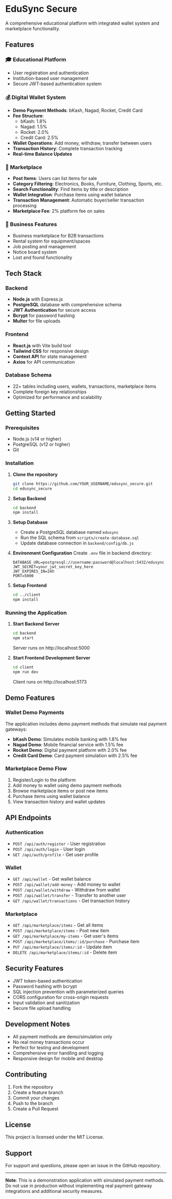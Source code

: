 # EduSync Secure

A comprehensive educational platform with integrated wallet system and marketplace functionality.

## Features

### 🎓 Educational Platform
- User registration and authentication
- Institution-based user management
- Secure JWT-based authentication system

### 💰 Digital Wallet System
- **Demo Payment Methods**: bKash, Nagad, Rocket, Credit Card
- **Fee Structure**: 
  - bKash: 1.8%
  - Nagad: 1.5%
  - Rocket: 2.0%
  - Credit Card: 2.5%
- **Wallet Operations**: Add money, withdraw, transfer between users
- **Transaction History**: Complete transaction tracking
- **Real-time Balance Updates**

### 🛒 Marketplace
- **Post Items**: Users can list items for sale
- **Category Filtering**: Electronics, Books, Furniture, Clothing, Sports, etc.
- **Search Functionality**: Find items by title or description
- **Wallet Integration**: Purchase items using wallet balance
- **Transaction Management**: Automatic buyer/seller transaction processing
- **Marketplace Fee**: 2% platform fee on sales

### 🏢 Business Features
- Business marketplace for B2B transactions
- Rental system for equipment/spaces
- Job posting and management
- Notice board system
- Lost and found functionality

## Tech Stack

### Backend
- **Node.js** with Express.js
- **PostgreSQL** database with comprehensive schema
- **JWT Authentication** for secure access
- **Bcrypt** for password hashing
- **Multer** for file uploads

### Frontend
- **React.js** with Vite build tool
- **Tailwind CSS** for responsive design
- **Context API** for state management
- **Axios** for API communication

### Database Schema
- 22+ tables including users, wallets, transactions, marketplace items
- Complete foreign key relationships
- Optimized for performance and scalability

## Getting Started

### Prerequisites
- Node.js (v14 or higher)
- PostgreSQL (v12 or higher)
- Git

### Installation

1. **Clone the repository**
   ```bash
   git clone https://github.com/YOUR_USERNAME/edusync_secure.git
   cd edusync_secure
   ```

2. **Setup Backend**
   ```bash
   cd backend
   npm install
   ```

3. **Setup Database**
   - Create a PostgreSQL database named `edusync`
   - Run the SQL schema from `scripts/create-database.sql`
   - Update database connection in `backend/config/db.js`

4. **Environment Configuration**
   Create `.env` file in backend directory:
   ```env
   DATABASE_URL=postgresql://username:password@localhost:5432/edusync
   JWT_SECRET=your_jwt_secret_key_here
   JWT_EXPIRES_IN=24h
   PORT=5000
   ```

5. **Setup Frontend**
   ```bash
   cd ../client
   npm install
   ```

### Running the Application

1. **Start Backend Server**
   ```bash
   cd backend
   npm start
   ```
   Server runs on http://localhost:5000

2. **Start Frontend Development Server**
   ```bash
   cd client
   npm run dev
   ```
   Client runs on http://localhost:5173

## Demo Features

### Wallet Demo Payments
The application includes demo payment methods that simulate real payment gateways:

- **bKash Demo**: Simulates mobile banking with 1.8% fee
- **Nagad Demo**: Mobile financial service with 1.5% fee  
- **Rocket Demo**: Digital payment platform with 2.0% fee
- **Credit Card Demo**: Card payment simulation with 2.5% fee

### Marketplace Demo Flow
1. Register/Login to the platform
2. Add money to wallet using demo payment methods
3. Browse marketplace items or post new items
4. Purchase items using wallet balance
5. View transaction history and wallet updates

## API Endpoints

### Authentication
- `POST /api/auth/register` - User registration
- `POST /api/auth/login` - User login
- `GET /api/auth/profile` - Get user profile

### Wallet
- `GET /api/wallet` - Get wallet balance
- `POST /api/wallet/add-money` - Add money to wallet
- `POST /api/wallet/withdraw` - Withdraw from wallet
- `POST /api/wallet/transfer` - Transfer to another user
- `GET /api/wallet/transactions` - Get transaction history

### Marketplace
- `GET /api/marketplace/items` - Get all items
- `POST /api/marketplace/items` - Post new item
- `GET /api/marketplace/my-items` - Get user's items
- `POST /api/marketplace/items/:id/purchase` - Purchase item
- `PUT /api/marketplace/items/:id` - Update item
- `DELETE /api/marketplace/items/:id` - Delete item

## Security Features

- JWT token-based authentication
- Password hashing with bcrypt
- SQL injection prevention with parameterized queries
- CORS configuration for cross-origin requests
- Input validation and sanitization
- Secure file upload handling

## Development Notes

- All payment methods are demo/simulation only
- No real money transactions occur
- Perfect for testing and development
- Comprehensive error handling and logging
- Responsive design for mobile and desktop

## Contributing

1. Fork the repository
2. Create a feature branch
3. Commit your changes
4. Push to the branch
5. Create a Pull Request

## License

This project is licensed under the MIT License.

## Support

For support and questions, please open an issue in the GitHub repository.

---

**Note**: This is a demonstration application with simulated payment methods. Do not use in production without implementing real payment gateway integrations and additional security measures.
